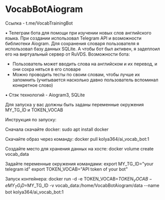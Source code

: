# VocabBotAiogram

Ссылка - t.me/VocabTrainingBot

• Телеграм бота для помощи при изучении новых слов английского языка. При создании использовал
Telegram API и возможности библиотеки Aiogram. Для сохранения словаря
пользователя я использовал базу данных SQLite. А чтобы бот был активен, я
задеплоил его на виртуальный сервер
от RuVDS.
Возможности бота:
- Пользователь может вводить слова на
английском и их перевод, и они сохра
няться в его словаре
- Можно проводить тесты по своим
словам, чтобы лучше их запомнить
(учитывается насколько давно пользователь вспоминал конкретное слово)


• Стэк технологий - Aiogram3, SQLite

Для запуска у вас должны быть заданы переменные окружения MY_TG_ID и TOKEN_VOCAB

Инструкция по запуску:

Сначала скачайте docker: sudo apt install docker

Скачайте образ через команду: docker pull kolya364/ai_vocab_bot:1

Создайте место для хранения данных на хосте: docker volume create vocab_data

Задайте переменные окружения командами:
export MY_TG_ID="your telegram id"
export TOKEN_VOCAB="API token of your bot"

Запуск контейнера: docker run -d -e TOKEN_VOCAB=$TOKEN_VOCAB -e MY_TG_ID=$MY_TG_ID -v vocab_data:/home/VocabBotAiogram/data --name bot kolya364/ai_vocab_bot:1
